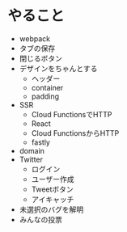 # やること

- webpack
- タブの保存
- 閉じるボタン
- デザインをちゃんとする
  - ヘッダー
  - container
  - padding
- SSR
  - Cloud FunctionsでHTTP
  - React
  - Cloud FunctionsからHTTP
  - fastly
- domain
- Twitter
  - ログイン
  - ユーザー作成
  - Tweetボタン
  - アイキャッチ
- 未選択のバグを解明
- みんなの投票
